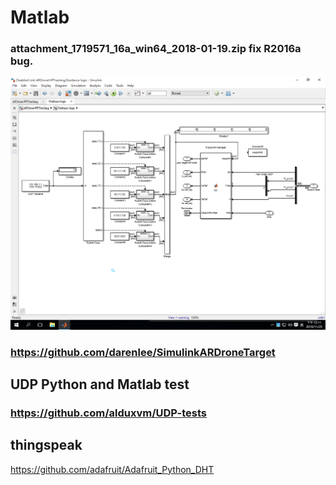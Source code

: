 # Matlab
### attachment_1719571_16a_win64_2018-01-19.zip fix R2016a bug.
![image](https://github.com/tsaiminghsu/Matlab/blob/master/waypoint.png)
### https://github.com/darenlee/SimulinkARDroneTarget
## UDP Python and Matlab test
### https://github.com/alduxvm/UDP-tests
## thingspeak
https://github.com/adafruit/Adafruit_Python_DHT
